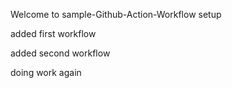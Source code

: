 Welcome to sample-Github-Action-Workflow setup

added first workflow

added second workflow

doing work again